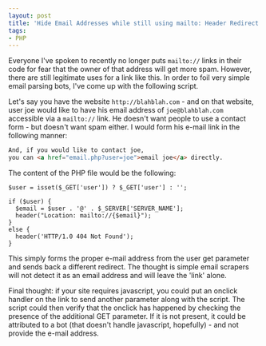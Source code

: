 ```yaml
---
layout: post
title: 'Hide Email Addresses while still using mailto: Header Redirect'
tags:
- PHP
---
```

Everyone I've spoken to recently no longer puts `mailto://` links in their code for fear that the owner of that address will get more spam.  However, there are still legitimate uses for a link like this.  In order to foil very simple email parsing bots, I've come up with the following script.

Let's say you have the website `http://blahblah.com` - and on that website, user joe would like to have his email address of `joe@blahblah.com` accessible via a `mailto://` link.  He doesn't want people to use a contact form - but doesn't want spam either.  I would form his e-mail link in the following manner:

```html
And, if you would like to contact joe, 
you can <a href="email.php?user=joe">email joe</a> directly.
```

The content of the PHP file would be the following:
    
```php?start_inline=1
$user = isset($_GET['user']) ? $_GET['user'] : '';

if ($user) {
  $email = $user . '@' . $_SERVER['SERVER_NAME'];
  header("Location: mailto://{$email}");
}
else {
  header('HTTP/1.0 404 Not Found');
}
```

This simply forms the proper e-mail address from the user get parameter and sends back a different redirect.  The thought is simple email scrapers will not detect it as an email address and will leave the 'link' alone.

Final thought: if your site requires javascript, you could put an onclick handler on the link to send another parameter along with the script.  The script could then verify that the onclick has happened by checking the presence of the additional GET parameter.  If it is not present, it could be attributed to a bot (that doesn't handle javascript, hopefully) - and not provide the e-mail address.
